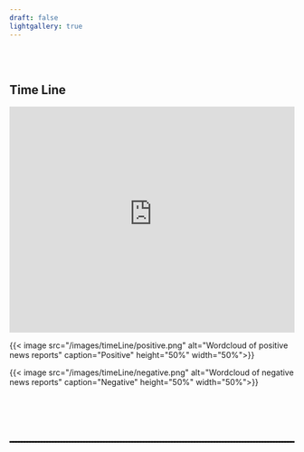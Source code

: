 ```yaml
---
draft: false
lightgallery: true
---
```


<br>
<br>

## Time Line

<iframe id="igraph" scrolling="no" style="border:none;" seamless="seamless" src="https://news-semtiments.netlify.app" height="400" width="100%"></iframe>

{{< image src="/images/timeLine/positive.png" alt="Wordcloud of positive news reports" caption="Positive" height="50%" width="50%">}}

{{< image src="/images/timeLine/negative.png" alt="Wordcloud of negative news reports" caption="Negative" height="50%" width="50%">}}

<br>
<br>
<br>
<br>

<hr style="border:0.5px dashed black"> </hr>
